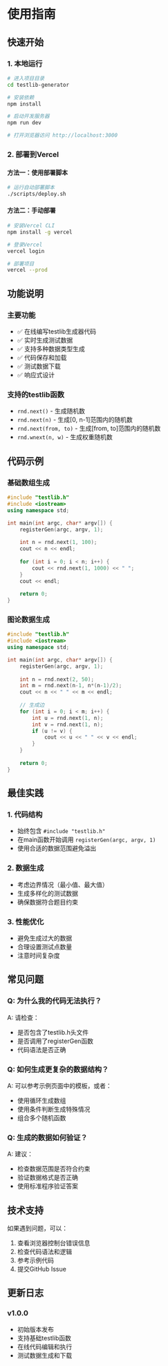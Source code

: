 # 使用指南

## 快速开始

### 1. 本地运行

```bash
# 进入项目目录
cd testlib-generator

# 安装依赖
npm install

# 启动开发服务器
npm run dev

# 打开浏览器访问 http://localhost:3000
```

### 2. 部署到Vercel

#### 方法一：使用部署脚本
```bash
# 运行自动部署脚本
./scripts/deploy.sh
```

#### 方法二：手动部署
```bash
# 安装Vercel CLI
npm install -g vercel

# 登录Vercel
vercel login

# 部署项目
vercel --prod
```

## 功能说明

### 主要功能
- ✅ 在线编写testlib生成器代码
- ✅ 实时生成测试数据
- ✅ 支持多种数据类型生成
- ✅ 代码保存和加载
- ✅ 测试数据下载
- ✅ 响应式设计

### 支持的testlib函数
- `rnd.next()` - 生成随机数
- `rnd.next(n)` - 生成[0, n-1]范围内的随机数  
- `rnd.next(from, to)` - 生成[from, to]范围内的随机数
- `rnd.wnext(n, w)` - 生成权重随机数

## 代码示例

### 基础数组生成
```cpp
#include "testlib.h"
#include <iostream>
using namespace std;

int main(int argc, char* argv[]) {
    registerGen(argc, argv, 1);
    
    int n = rnd.next(1, 100);
    cout << n << endl;
    
    for (int i = 0; i < n; i++) {
        cout << rnd.next(1, 1000) << " ";
    }
    cout << endl;
    
    return 0;
}
```

### 图论数据生成
```cpp
#include "testlib.h"
#include <iostream>
using namespace std;

int main(int argc, char* argv[]) {
    registerGen(argc, argv, 1);
    
    int n = rnd.next(2, 50);
    int m = rnd.next(n-1, n*(n-1)/2);
    cout << n << " " << m << endl;
    
    // 生成边
    for (int i = 0; i < m; i++) {
        int u = rnd.next(1, n);
        int v = rnd.next(1, n);
        if (u != v) {
            cout << u << " " << v << endl;
        }
    }
    
    return 0;
}
```

## 最佳实践

### 1. 代码结构
- 始终包含 `#include "testlib.h"`
- 在main函数开始调用 `registerGen(argc, argv, 1)`
- 使用合适的数据范围避免溢出

### 2. 数据生成
- 考虑边界情况（最小值、最大值）
- 生成多样化的测试数据
- 确保数据符合题目约束

### 3. 性能优化
- 避免生成过大的数据
- 合理设置测试点数量
- 注意时间复杂度

## 常见问题

### Q: 为什么我的代码无法执行？
A: 请检查：
- 是否包含了testlib.h头文件
- 是否调用了registerGen函数
- 代码语法是否正确

### Q: 如何生成更复杂的数据结构？
A: 可以参考示例页面中的模板，或者：
- 使用循环生成数组
- 使用条件判断生成特殊情况
- 组合多个随机函数

### Q: 生成的数据如何验证？
A: 建议：
- 检查数据范围是否符合约束
- 验证数据格式是否正确
- 使用标准程序验证答案

## 技术支持

如果遇到问题，可以：
1. 查看浏览器控制台错误信息
2. 检查代码语法和逻辑
3. 参考示例代码
4. 提交GitHub Issue

## 更新日志

### v1.0.0
- 初始版本发布
- 支持基础testlib函数
- 在线代码编辑和执行
- 测试数据生成和下载